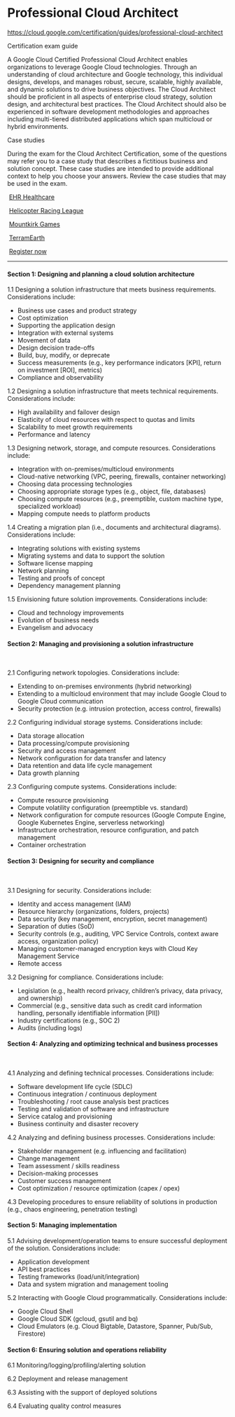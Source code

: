 #  Professional Cloud Architect 
https://cloud.google.com/certification/guides/professional-cloud-architect


Certification exam guide

A Google Cloud Certified Professional Cloud Architect enables organizations to leverage Google Cloud technologies. Through an understanding of cloud architecture and Google technology, this individual designs, develops, and manages robust, secure, scalable, highly available, and dynamic solutions to drive business objectives. The Cloud Architect should be proficient in all aspects of enterprise cloud strategy, solution design, and architectural best practices. The Cloud Architect should also be experienced in software development methodologies and approaches including multi-tiered distributed applications which span multicloud or hybrid environments.

Case studies

During the exam for the Cloud Architect Certification, some of the questions may refer you to a case study that describes a fictitious business and solution concept. These case studies are intended to provide additional context to help you choose your answers. Review the case studies that may be used in the exam.

​ [EHR Healthcare](https://services.google.com/fh/files/blogs/master_case_study_ehr_healthcare.pdf) 

​ [Helicopter Racing League](https://services.google.com/fh/files/blogs/master_case_study_helicopter_racing_league.pdf) 

​ [Mountkirk Games](https://services.google.com/fh/files/blogs/master_case_study_mountkirk_games.pdf) 

​ [TerramEarth](https://services.google.com/fh/files/blogs/master_case_study_terramearth.pdf) 

​ [ Register now ](https://webassessor.com/googlecloud) 

------
#### Section 1: Designing and  planning a cloud solution architecture

1.1 Designing a solution infrastructure that meets business requirements. Considerations include:
 -  Business use cases and product strategy
 -  Cost optimization
 -  Supporting the application design 
 -  Integration with external systems 
 -  Movement of data
 -  Design decision trade-offs
 -  Build, buy, modify, or deprecate 
 -  Success measurements (e.g., key performance indicators [KPI], return on investment [ROI], metrics)
 -  Compliance and observability

1.2 Designing a solution infrastructure that meets technical requirements. Considerations include:
 -  High availability and failover design
 -  Elasticity of cloud resources with respect to quotas and limits
 -  Scalability to meet growth requirements
 -  Performance and latency

1.3 Designing network, storage, and compute resources. Considerations include:
 -  Integration with on-premises/multicloud environments
 -  Cloud-native networking (VPC, peering, firewalls, container networking)
 -  Choosing data processing technologies
 -  Choosing appropriate storage types (e.g., object, file, databases)
 -  Choosing compute resources (e.g., preemptible, custom machine type, specialized workload) 
 -  Mapping compute needs to platform products

1.4 Creating a migration plan (i.e., documents and architectural diagrams). Considerations include:
 -  Integrating solutions with existing systems
 -  Migrating systems and data to support the solution
 -  Software license mapping
 -  Network planning
 -  Testing and proofs of concept
 -  Dependency management planning 

1.5 Envisioning future solution improvements. Considerations include:
 -  Cloud and technology improvements 
 -  Evolution of business needs
 -  Evangelism and advocacy



#### Section 2: Managing and  provisioning a solution infrastructure

​ 

2.1 Configuring network topologies. Considerations include:
 -  Extending to on-premises environments (hybrid networking)
 -  Extending to a multicloud environment that may include Google Cloud to Google Cloud communication
 -  Security protection (e.g. intrusion protection, access control, firewalls)

2.2 Configuring individual storage systems. Considerations include:
 -  Data storage allocation
 -  Data processing/compute provisioning
 -  Security and access management 
 -  Network configuration for data transfer and latency
 -  Data retention and data life cycle management
 -  Data growth planning

2.3 Configuring compute systems. Considerations include:
 -  Compute resource provisioning
 -  Compute volatility configuration (preemptible vs. standard)
 -  Network configuration for compute resources (Google Compute Engine, Google Kubernetes Engine, serverless networking)
 -  Infrastructure orchestration, resource configuration, and patch management
 -  Container orchestration



#### Section 3: Designing for  security and compliance

​ 

3.1 Designing for security. Considerations include:
 -  Identity and access management (IAM)
 -  Resource hierarchy (organizations, folders, projects)
 -  Data security (key management, encryption, secret management)
 -  Separation of duties (SoD)
 -  Security controls (e.g., auditing, VPC Service Controls, context aware access, organization policy)
 -  Managing customer-managed encryption keys with Cloud Key Management Service
 -  Remote access

3.2 Designing for compliance. Considerations include: 
 -  Legislation (e.g., health record privacy, children’s privacy, data privacy, and ownership)
 -  Commercial (e.g., sensitive data such as credit card information handling, personally identifiable information [PII])
 -  Industry certifications (e.g., SOC 2)
 -  Audits (including logs)



#### Section 4: Analyzing and  optimizing technical and business processes

​ 

4.1 Analyzing and defining technical processes. Considerations include:
 -  Software development life cycle (SDLC)
 -  Continuous integration / continuous deployment
 -  Troubleshooting / root cause analysis best practices
 -  Testing and validation of software and infrastructure
 -  Service catalog and provisioning 
 -  Business continuity and disaster recovery

4.2 Analyzing and defining business processes. Considerations include:
 -  Stakeholder management (e.g. influencing and facilitation)
 -  Change management
 -  Team assessment / skills readiness
 -  Decision-making processes
 -  Customer success management
 -  Cost optimization / resource optimization (capex / opex)

4.3 Developing procedures to ensure reliability of solutions in production (e.g., chaos engineering, penetration testing)

#### Section 5: Managing  implementation

5.1 Advising development/operation teams to ensure successful deployment of the solution. Considerations include:
 -  Application development
 -  API best practices
 -  Testing frameworks (load/unit/integration)
 -  Data and system migration and management tooling

5.2 Interacting with Google Cloud programmatically. Considerations include:
 -  Google Cloud Shell
 -  Google Cloud SDK (gcloud, gsutil and bq)
 -  Cloud Emulators (e.g. Cloud Bigtable, Datastore, Spanner, Pub/Sub, Firestore)
#### Section 6: Ensuring  solution and operations reliability
6.1 Monitoring/logging/profiling/alerting solution

6.2 Deployment and release management

6.3 Assisting with the support of deployed solutions 

6.4 Evaluating quality control measures


